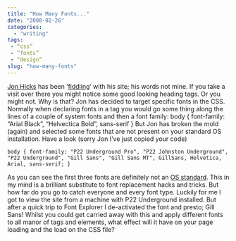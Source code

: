 ```yaml
---
title: "How Many Fonts..."
date: "2008-02-26"
categories: 
  - "writing"
tags:
 - “css”
 - “fonts”
 - “design”
slug: "how-many-fonts"
---
```


[Jon Hicks](https://www.hicksdesign.co.uk/) has been ’[fiddling](https://www.hicksdesign.co.uk/journal/fiddling)’ with his site; his words not mine. If you take a visit over there you might notice some good looking heading tags. Or you might not. Why is that? Jon has decided to target specific fonts in the CSS. Normally when declaring fonts in a tag you would go some thing along the lines of a couple of system fonts and then a font family: body { font-family: “Arial Black”, “Helvectica Bold”, sans-serif } But Jon has broken the mold (again) and selected some fonts that are not present on your standard OS installation. Have a look (sorry Jon I’ve just copied your code)

```
body { font-family: "P22 Underground Pro", "P22 Johnston Underground", "P22 Underground", "Gill Sans", "Gill Sans MT", GillSans, Helvetica, Arial, sans-serif; }
```

As you can see the first three fonts are definitely not an [OS standard](https://www.ampsoft.net/webdesign-l/WindowsMacFonts.html). This in my mind is a brilliant substitute to font replacement hacks and tricks. But how far do you go to catch everyone and every font type. Luckily for me I got to view the site from a machine with P22 Underground installed. But after a quick trip to Font Explorer I de-activated the font and presto; Gill Sans! Whilst you could get carried away with this and apply different fonts to all manor of tags and elements, what effect will it have on your page loading and the load on the CSS file?

